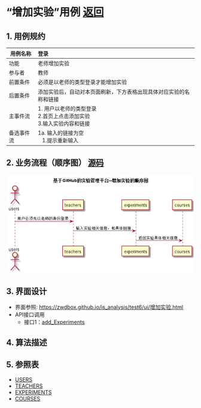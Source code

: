 # “增加实验”用例 [返回](../README.md)

## 1. 用例规约

|用例名称|登录|
|-------|:-------------|
|功能|老师增加实验|
|参与者|教师|
|前置条件| 必须是以老师的类型登录才能增加实验 |
|后置条件|添加实验后，自动对本页面刷新，下方表格出现具体对应实验的名称和链接|
|主事件流| 1. 用户以老师的类型登录<br/>2.首页上点击添加实验<br/>3.输入实验内容和链接|
|备选事件流|1a. 输入的链接为空 <br/>&nbsp;&nbsp; 1.提示重新输入 <br/>|

## 2. 业务流程（顺序图） [源码](../src/addExperiments.puml)

![增加实验](../addExperiment.png) 


## 3. 界面设计
- 界面参照: https://zwdbox.github.io/is_analysis/test6/ui/增加实验.html
- API接口调用
    - 接口1：[add_Experiments](../接口/add_Experiments.md)

## 4. 算法描述 
    
## 5. 参照表

- [USERS](../数据库设计.md/#USERS)
- [TEACHERS](../数据库设计.md/#TEACHERS)
- [EXPERIMENTS](../数据库设计.md/#EXPERIMENTS)
- [COURSES](../数据库设计.md/#COURSES)
